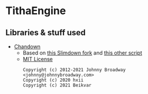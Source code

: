 # TithaEngine
## Libraries & stuff used
- [Chandown](https://github.com/beikvar/TithaEngine/blob/main/Chandown.php)
  - Based on [this Slimdown fork](https://git.sr.ht/~hxii/picoblog/tree/master/item/Slimdown.php) and [this other script](https://gist.github.com/afsalrahim/bc8caf497a4b54c5d75d)
  - [MIT License](https://choosealicense.com/licenses/mit/)
    ```
    Copyright (c) 2012-2021 Johnny Broadway <johnny@johnnybroadway.com>
    Copyright (c) 2020 hxii
    Copyright (c) 2021 Beikvar
    ```
